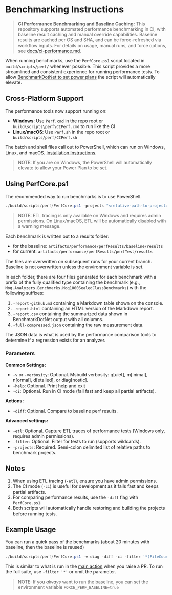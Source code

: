# Benchmarking Instructions

> **CI Performance Benchmarking and Baseline Caching:**
> This repository supports automated performance benchmarking in CI, with baseline result caching and manual override capabilities. Baseline results are cached per OS and SHA, and can be force-refreshed via workflow inputs. For details on usage, manual runs, and force options, see [docs/ci-performance.md](../../../docs/ci-performance.md).

When running benchmarks, use the `PerfCore.ps1` script located in `build/scripts/perf/` whenever possible. This script provides a more streamlined and consistent experience for running performance tests. To allow [BenchmarkDotNet to set power plans](https://mawosoft.github.io/BenchmarkDotNet/articles/configs/powerplans.html) the script will automatically elevate.

## Cross-Platform Support

The performance tools now support running on:

- **Windows**: Use `Perf.cmd` in the repo root or `build\scripts\perf\CIPerf.cmd` to run like the CI
- **Linux/macOS**: Use `Perf.sh` in the repo root or `build/scripts/perf/CIPerf.sh`

The batch and shell files call out to PowerShell, which can run on Windows, Linux, and macOS. [Installation Instructions](https://learn.microsoft.com/en-us/powershell/scripting/install/installing-powershell?view=powershell-7.5).

> NOTE: If you are on Windows, the PowerShell will automatically elevate to allow your Power Plan to be set.

## Using PerfCore.ps1

The recommended way to run benchmarks is to use PowerShell.

```powershell
./build/scripts/perf/PerfCore.ps1 -projects "<relative-path-to-project>" [-filter "<test-filter>"] [-etl] [-ci] [-diff] [-v <verbosity>]
```

> NOTE: ETL tracing is only available on Windows and requires admin permissions. On Linux/macOS, ETL will be automatically disabled with a warning message.

Each benchmark is written out to a results folder:

- for the baseline: `artifacts/performance/perfResults/baseline/results`
- for current: `artifacts/performance/perfResults/perfTest/results`

The files are overwritten on subsequent runs for your current branch. Baseline is not overwritten unless the environment variable is set.

In each folder, there are four files generated for each benchmark with a prefix of the fully qualified type containing the benchmark (e.g., `Moq.Analyzers.Benchmarks.Moq1000SealedClassBenchmarks`) with the following suffixes:

1. `-report-github.md` containing a Markdown table shown on the console.
1. `-report.html` containing an HTML version of the Markdown report.
1. `-report.csv` containing the summarized data shown in BenchmarkDotNet output with all columns.
1. `-full-compressed.json` containing the raw measurement data.

The JSON data is what is used by the performance comparison tools to determine if a regression exists for an analyzer.

### Parameters

**Common Settings:**

- `-v` or `-verbosity`: Optional. Msbuild verbosity: q[uiet], m[inimal], n[ormal], d[etailed], or diag[nostic].
- `-help`: Optional. Print help and exit
- `-ci`: Optional. Run in CI mode (fail fast and keep all partial artifacts).

**Actions:**

- `-diff`: Optional. Compare to baseline perf results.

**Advanced settings:**

- `-etl`: Optional. Capture ETL traces of performance tests (Windows only, requires admin permissions).
- `-filter`: Optional. Filter for tests to run (supports wildcards).
- `-projects`: Required. Semi-colon delimited list of relative paths to benchmark projects.

## Notes

1. When using ETL tracing (`-etl`), ensure you have admin permissions.
2. The CI mode (`-ci`) is useful for development as it fails fast and keeps partial artifacts.
3. For comparing performance results, use the `-diff` flag with `PerfCore.ps1`.
4. Both scripts will automatically handle restoring and building the projects before running tests.

## Example Usage

You can run a quick pass of the benchmarks (about 20 minutes with baseline, then the baseline is reused)

```powershell
./build/scripts/perf/PerfCore.ps1 -v diag -diff -ci -filter '*(FileCount: 1)'
```

This is similar to what is run in the [main action](../../../.github/workflows/main.yml) when you raise a PR. To run the full suite, use `-filter '*'` or omit the parameter.

> NOTE: If you _always_ want to run the baseline, you can set the environment variable `FORCE_PERF_BASELINE=true`
